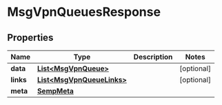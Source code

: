 
# MsgVpnQueuesResponse

## Properties
Name | Type | Description | Notes
------------ | ------------- | ------------- | -------------
**data** | [**List&lt;MsgVpnQueue&gt;**](MsgVpnQueue.md) |  |  [optional]
**links** | [**List&lt;MsgVpnQueueLinks&gt;**](MsgVpnQueueLinks.md) |  |  [optional]
**meta** | [**SempMeta**](SempMeta.md) |  | 



